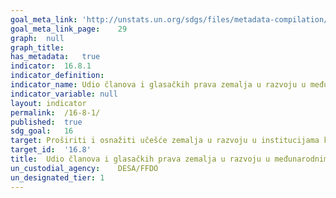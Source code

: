 ```yaml
---	
goal_meta_link:	'http://unstats.un.org/sdgs/files/metadata-compilation/Metadata-Goal-16.pdf'
goal_meta_link_page:	29
graph:	null
graph_title:	
has_metadata:	true
indicator:	16.8.1
indicator_definition:	
indicator_name:	Udio članova i glasačkih prava zemalja u razvoju u međunarodnim organizacijama
indicator_variable:	null
layout:	indicator
permalink:	/16-8-1/
published:	true
sdg_goal:	16
target:	Proširiti i osnažiti učešće zemalja u razvoju u institucijama koje upravljaju na globalnoj razini
target_id:	'16.8'
title:	Udio članova i glasačkih prava zemalja u razvoju u međunarodnim organizacijama
un_custodial_agency:	DESA/FFDO
un_designated_tier:	1
---	
```

